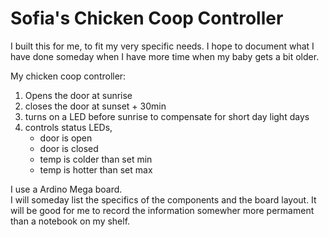 # Sofia's Chicken Coop Controller

I built this for me, to fit my very specific needs. I hope to document what I have done someday when I have more time when my baby gets a bit older. 


My chicken coop controller:
1. Opens the door at sunrise
2. closes the door at sunset + 30min
3. turns on a LED before sunrise to compensate for short day light days
4. controls status LEDs, 
    - door is open
    - door is closed
    - temp is colder than set min
    - temp is hotter than set max
    
 I use a Ardino Mega board.   
 I will someday list the specifics of the components and the board layout. It will be good for me to record the information somewher more permament than a notebook on my shelf.
